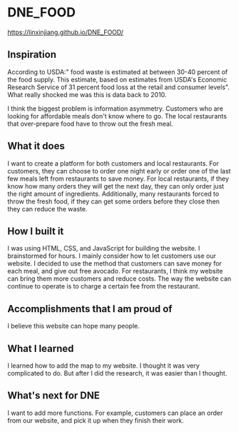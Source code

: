 # DNE_FOOD
https://linxinjiang.github.io/DNE_FOOD/

## Inspiration
According to USDA:" food waste is estimated at between 30-40 percent of the food supply. This estimate, based on estimates from USDA's Economic Research Service of 31 percent food loss at the retail and consumer levels". What really shocked me was this is data back to 2010. 

I think the biggest problem is information asymmetry. Customers who are looking for affordable meals don't know where to go. The local restaurants that over-prepare food have to throw out the fresh meal.

## What it does
I want to create a platform for both customers and local restaurants. For customers, they can choose to order one night early or order one of the last few meals left from restaurants to save money. For local restaurants, if they know how many orders they will get the next day, they can only order just the right amount of ingredients. Additionally, many restaurants forced to throw the fresh food, if they can get some orders before they close then they can reduce the waste.

## How I built it
I was using HTML, CSS, and JavaScript for building the website. I brainstormed for hours. I mainly consider how to let customers use our website. I decided to use the method that customers can save money for each meal, and give out free avocado. For restaurants, I think my website can bring them more customers and reduce costs. The way the website can continue to operate is to charge a certain fee from the restaurant.

## Accomplishments that I am proud of
I believe this website can hope many people.

## What I learned
I learned how to add the map to my website. I thought it was very complicated to do. But after I did the research, it was easier than I thought.

## What's next for DNE
I want to add more functions. For example, customers can place an order from our website, and pick it up when they finish their work.
